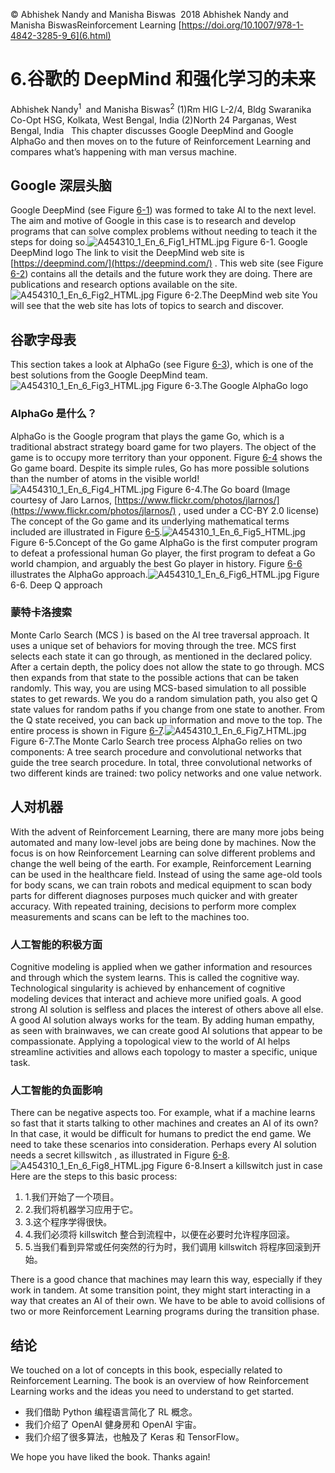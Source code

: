 © Abhishek Nandy and Manisha Biswas  2018 Abhishek Nandy and Manisha BiswasReinforcement Learning [https://doi.org/10.1007/978-1-4842-3285-9_6](6.html)

# 6.谷歌的 DeepMind 和强化学习的未来

Abhishek Nandy<sup class="calibre7">1 </sup> and Manisha Biswas<sup class="calibre7">2</sup> (1)Rm HIG L-2/4, Bldg Swaranika Co-Opt HSG, Kolkata, West Bengal, India (2)North 24 Parganas, West Bengal, India   This chapter discusses Google DeepMind and Google AlphaGo and then moves on to the future of Reinforcement Learning and compares what’s happening with man versus machine.

## Google 深层头脑

Google DeepMind (see Figure [6-1](#Fig1)) was formed to take AI to the next level. The aim and motive of Google in this case is to research and develop programs that can solve complex problems without needing to teach it the steps for doing so.![A454310_1_En_6_Fig1_HTML.jpg](Images/A454310_1_En_6_Fig1_HTML.jpg) Figure 6-1. Google DeepMind logo The link to visit the DeepMind web site is [https://deepmind.com/](https://deepmind.com/) . This web site (see Figure [6-2](#Fig2)) contains all the details and the future work they are doing. There are publications and research options available on the site.![A454310_1_En_6_Fig2_HTML.jpg](Images/A454310_1_En_6_Fig2_HTML.jpg) Figure 6-2.The DeepMind web site You will see that the web site has lots of topics to search and discover.

## 谷歌字母表

This section takes a look at AlphaGo (see Figure [6-3](#Fig3)), which is one of the best solutions from the Google DeepMind team.![A454310_1_En_6_Fig3_HTML.jpg](Images/A454310_1_En_6_Fig3_HTML.jpg) Figure 6-3.The Google AlphaGo logo

### AlphaGo 是什么？

AlphaGo is the Google program that plays the game Go, which is a traditional abstract strategy board game for two players. The object of the game is to occupy more territory than your opponent. Figure [6-4](#Fig4) shows the Go game board. Despite its simple rules, Go has more possible solutions than the number of atoms in the visible world!![A454310_1_En_6_Fig4_HTML.jpg](Images/A454310_1_En_6_Fig4_HTML.jpg) Figure 6-4.The Go board (Image courtesy of Jaro Larnos, [https://www.flickr.com/photos/jlarnos/](https://www.flickr.com/photos/jlarnos/) , used under a CC-BY 2.0 license) The concept of the Go game and its underlying mathematical terms included are illustrated in Figure [6-5](#Fig5).![A454310_1_En_6_Fig5_HTML.jpg](Images/A454310_1_En_6_Fig5_HTML.jpg) Figure 6-5.Concept of the Go game AlphaGo is the first computer program to defeat a professional human Go player, the first program to defeat a Go world champion, and arguably the best Go player in history. Figure [6-6](#Fig6) illustrates the AlphaGo approach.![A454310_1_En_6_Fig6_HTML.jpg](Images/A454310_1_En_6_Fig6_HTML.jpg) Figure 6-6. Deep Q approach

### 蒙特卡洛搜索

Monte Carlo Search (MCS ) is based on the AI tree traversal approach. It uses a unique set of behaviors for moving through the tree. MCS first selects each state it can go through, as mentioned in the declared policy. After a certain depth, the policy does not allow the state to go through. MCS then expands from that state to the possible actions that can be taken randomly. This way, you are using MCS-based simulation to all possible states to get rewards. We you do a random simulation path, you also get Q state values for random paths if you change from one state to another. From the Q state received, you can back up information and move to the top. The entire process is shown in Figure [6-7](#Fig7).![A454310_1_En_6_Fig7_HTML.jpg](Images/A454310_1_En_6_Fig7_HTML.jpg) Figure 6-7.The Monte Carlo Search tree process AlphaGo relies on two components: A tree search procedure and convolutional networks that guide the tree search procedure. In total, three convolutional networks of two different kinds are trained: two policy networks and one value network.

## 人对机器

With the advent of Reinforcement Learning, there are many more jobs being automated and many low-level jobs are being done by machines. Now the focus is on how Reinforcement Learning can solve different problems and change the well being of the earth. For example, Reinforcement Learning can be used in the healthcare field. Instead of using the same age-old tools for body scans, we can train robots and medical equipment to scan body parts for different diagnoses purposes much quicker and with greater accuracy. With repeated training, decisions to perform more complex measurements and scans can be left to the machines too.

### 人工智能的积极方面

Cognitive modeling is applied when we gather information and resources and through which the system learns. This is called the cognitive way. Technological singularity is achieved by enhancement of cognitive modeling devices that interact and achieve more unified goals. A good strong AI solution is selfless and places the interest of others above all else. A good AI solution always works for the team. By adding human empathy, as seen with brainwaves, we can create good AI solutions that appear to be compassionate. Applying a topological view to the world of AI helps streamline activities and allows each topology to master a specific, unique task.

### 人工智能的负面影响

There can be negative aspects too. For example, what if a machine learns so fast that it starts talking to other machines and creates an AI of its own? In that case, it would be difficult for humans to predict the end game. We need to take these scenarios into consideration. Perhaps every AI solution needs a secret killswitch , as illustrated in Figure [6-8](#Fig8).![A454310_1_En_6_Fig8_HTML.jpg](Images/A454310_1_En_6_Fig8_HTML.jpg) Figure 6-8.Insert a killswitch just in case Here are the steps to this basic process:

1.  1.我们开始了一个项目。
2.  2.我们将机器学习应用于它。
3.  3.这个程序学得很快。
4.  4.我们必须将 killswitch 整合到流程中，以便在必要时允许程序回滚。
5.  5.当我们看到异常或任何突然的行为时，我们调用 killswitch 将程序回滚到开始。

There is a good chance that machines may learn this way, especially if they work in tandem. At some transition point, they might start interacting in a way that creates an AI of their own. We have to be able to avoid collisions of two or more Reinforcement Learning programs during the transition phase.

## 结论

We touched on a lot of concepts in this book, especially related to Reinforcement Learning. The book is an overview of how Reinforcement Learning works and the ideas you need to understand to get started.

*   我们借助 Python 编程语言简化了 RL 概念。
*   我们介绍了 OpenAI 健身房和 OpenAI 宇宙。
*   我们介绍了很多算法，也触及了 Keras 和 TensorFlow。

We hope you have liked the book. Thanks again!